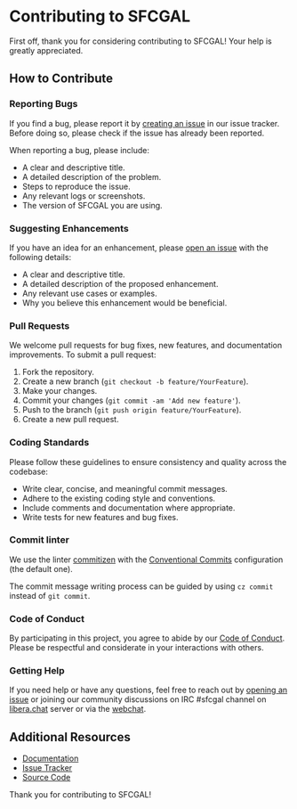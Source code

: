 # Contributing to SFCGAL

First off, thank you for considering contributing to SFCGAL! Your help is greatly appreciated.

## How to Contribute

### Reporting Bugs

If you find a bug, please report it by [creating an issue](https://gitlab.com/sfcgal/SFCGAL/-/issues) in our issue tracker. Before doing so, please check if the issue has already been reported.

When reporting a bug, please include:
- A clear and descriptive title.
- A detailed description of the problem.
- Steps to reproduce the issue.
- Any relevant logs or screenshots.
- The version of SFCGAL you are using.

### Suggesting Enhancements

If you have an idea for an enhancement, please [open an issue](https://gitlab.com/sfcgal/SFCGAL/-/issues) with the following details:
- A clear and descriptive title.
- A detailed description of the proposed enhancement.
- Any relevant use cases or examples.
- Why you believe this enhancement would be beneficial.

### Pull Requests

We welcome pull requests for bug fixes, new features, and documentation improvements. To submit a pull request:

1. Fork the repository.
2. Create a new branch (`git checkout -b feature/YourFeature`).
3. Make your changes.
4. Commit your changes (`git commit -am 'Add new feature'`).
5. Push to the branch (`git push origin feature/YourFeature`).
6. Create a new pull request.

### Coding Standards

Please follow these guidelines to ensure consistency and quality across the codebase:
- Write clear, concise, and meaningful commit messages.
- Adhere to the existing coding style and conventions.
- Include comments and documentation where appropriate.
- Write tests for new features and bug fixes.

### Commit linter

We use the linter [commitizen](https://github.com/commitizen-tools/commitizen) with the [Conventional Commits](https://www.conventionalcommits.org/en/v1.0.0/) configuration (the default one).

The commit message writing process can be guided by using `cz commit` instead of `git commit`.

### Code of Conduct

By participating in this project, you agree to abide by our [Code of Conduct](./CODE_OF_CONDUCT.md). Please be respectful and considerate in your interactions with others.

### Getting Help

If you need help or have any questions, feel free to reach out by [opening an issue](https://gitlab.com/sfcgal/SFCGAL/-/issues) or joining our community discussions on IRC #sfcgal channel on [libera.chat](https://libera.chat/guides/connect) server or via the [webchat](https://web.libera.chat/#sfcgal).

## Additional Resources

- [Documentation](https://sfcgal.gitlab.io/SFCGAL/)
- [Issue Tracker](https://gitlab.com/sfcgal/SFCGAL/-/issues)
- [Source Code](https://gitlab.com/sfcgal/SFCGAL)

Thank you for contributing to SFCGAL!
